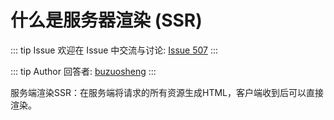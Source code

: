 # 什么是服务器渲染 (SSR)



::: tip Issue 
 欢迎在 Issue 中交流与讨论: [Issue 507](https://github.com/shfshanyue/Daily-Question/issues/507) 
:::

::: tip Author 
回答者: [buzuosheng](https://github.com/buzuosheng) 
:::

服务端渲染SSR：在服务端将请求的所有资源生成HTML，客户端收到后可以直接渲染。